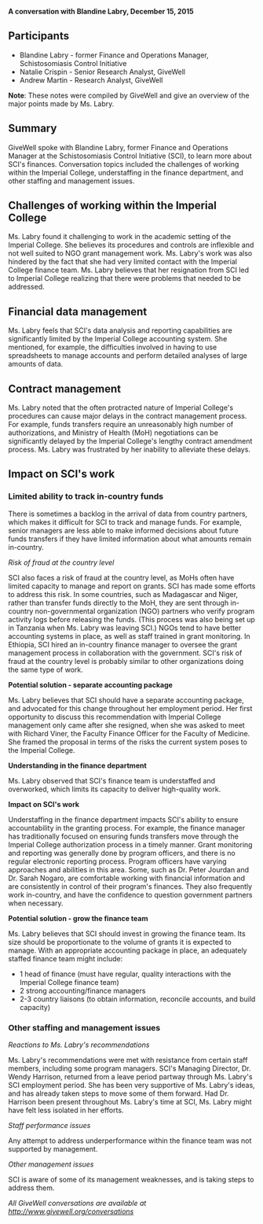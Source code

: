 **A conversation with Blandine Labry, December 15, 2015**

## Participants

* Blandine Labry - former Finance and Operations Manager, Schistosomiasis Control Initiative
* Natalie Crispin - Senior Research Analyst, GiveWell
* Andrew Martin - Research Analyst, GiveWell

**Note**: These notes were compiled by GiveWell and give an overview of the major points made by Ms. Labry.

## Summary

GiveWell spoke with Blandine Labry, former Finance and Operations Manager at the Schistosomiasis Control Initiative (SCI), to learn more about SCI's finances. Conversation topics included the challenges of working within the Imperial College, understaffing in the finance department, and other staffing and management issues.

## Challenges of working within the Imperial College

Ms. Labry found it challenging to work in the academic setting of the Imperial College. She believes its procedures and controls are inflexible and not well suited to NGO grant management work. Ms. Labry's work was also hindered by the fact that she had very limited contact with the Imperial College finance team. Ms. Labry believes that her resignation from SCI led to Imperial College realizing that there were problems that needed to be addressed.

## Financial data management

Ms. Labry feels that SCI's data analysis and reporting capabilities are significantly limited by the Imperial College accounting system. She mentioned, for example, the difficulties involved in having to use spreadsheets to manage accounts and perform detailed analyses of large amounts of data.

## Contract management

Ms. Labry noted that the often protracted nature of Imperial College's procedures can cause major delays in the contract management process. For example, funds transfers require an unreasonably high number of authorizations, and Ministry of Health (MoH) negotiations can be significantly delayed by the Imperial College's lengthy contract amendment process. Ms. Labry was frustrated by her inability to alleviate these delays.

## Impact on SCI's work

### Limited ability to track in-country funds

There is sometimes a backlog in the arrival of data from country partners, which makes it difficult for SCI to track and manage funds. For example, senior managers are less able to make informed decisions about future funds transfers if they have limited information about what amounts remain in-country.

_Risk of fraud at the country level_

SCI also faces a risk of fraud at the country level, as MoHs often have limited capacity to manage and report on grants. SCI has made some efforts to address this risk. In some countries, such as Madagascar and Niger, rather than transfer funds directly to the MoH, they are sent through in-country non-governmental organization (NGO) partners who verify program activity logs before releasing the funds. (This process was also being set up in Tanzania when Ms. Labry was leaving SCI.) NGOs tend to have better accounting systems in place, as well as staff trained in grant monitoring. In Ethiopia, SCI hired an in-country finance manager to oversee the grant management process in collaboration with the government. SCI's risk of fraud at the country level is probably similar to other organizations doing the same type of work.

**Potential solution - separate accounting package**

Ms. Labry believes that SCI should have a separate accounting package, and advocated for this change throughout her employment period. Her first opportunity to discuss this recommendation with Imperial College management only came after she resigned, when she was asked to meet with Richard Viner, the Faculty Finance Officer for the Faculty of Medicine. She framed the proposal in terms of the risks the current system poses to the Imperial College.

**Understanding in the finance department**

Ms. Labry observed that SCI's finance team is understaffed and overworked, which limits its capacity to deliver high-quality work.

**Impact on SCI's work**

Understaffing in the finance department impacts SCI's ability to ensure accountability in the granting process. For example, the finance manager has traditionally focused on ensuring funds transfers move through the Imperial College authorization process in a timely manner. Grant monitoring and reporting was generally done by program officers, and there is no regular electronic reporting process. Program officers have varying approaches and abilities in this area. Some, such as Dr. Peter Jourdan and Dr. Sarah Nogaro, are comfortable working with financial information and are consistently in control of their program's finances. They also frequently work in-country, and have the confidence to question government partners when necessary.

**Potential solution - grow the finance team**

Ms. Labry believes that SCI should invest in growing the finance team. Its size should be proportionate to the volume of grants it is expected to manage. With an appropriate accounting package in place, an adequately staffed finance team might include:

* 1 head of finance (must have regular, quality interactions with the Imperial College finance team)
* 2 strong accounting/finance managers
* 2-3 country liaisons (to obtain information, reconcile accounts, and build capacity)

### Other staffing and management issues

_Reactions to Ms. Labry's recommendations_

Ms. Labry's recommendations were met with resistance from certain staff members, including some program managers. SCI's Managing Director, Dr. Wendy Harrison, returned from a leave period partway through Ms. Labry's SCI employment period. She has been very supportive of Ms. Labry's ideas, and has already taken steps to move some of them forward. Had Dr. Harrison been present throughout Ms. Labry's time at SCI, Ms. Labry might have felt less isolated in her efforts.

_Staff performance issues_

Any attempt to address underperformance within the finance team was not supported by management.

_Other management issues_

SCI is aware of some of its management weaknesses, and is taking steps to address them.

_All GiveWell conversations are available at http://www.givewell.org/conversations_